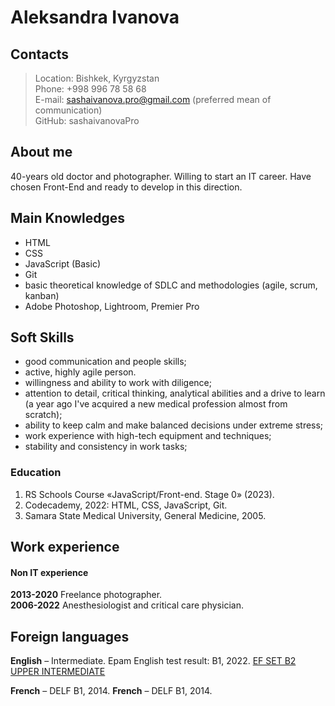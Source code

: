 # Aleksandra Ivanova

## Contacts

> Location: Bishkek, Kyrgyzstan\
> Phone: +998 996 78 58 68\
> E-mail: sashaivanova.pro@gmail.com (preferred mean of communication)\
> GitHub: sashaivanovaPro

## About me

40-years old doctor and photographer.
Willing to start an IT career.
Have chosen Front-End and ready to develop in this direction.

## Main Knowledges

- HTML
- CSS
- JavaScript (Basic)
- Git
- basic theoretical knowledge of SDLC and methodologies (agile, scrum, kanban)
- Adobe Photoshop, Lightroom, Premier Pro

## Soft Skills

- good communication and people skills;
- active, highly agile person.
- willingness and ability to work with diligence;
- attention to detail, critical thinking, analytical abilities and a drive to learn (a year ago I've acquired a new medical profession almost from scratch);
- ability to keep calm and make balanced decisions under extreme stress;
- work experience with high-tech equipment and techniques;
- stability and consistency in work tasks;

### Education

1. RS Schools Course «JavaScript/Front-end. Stage 0» (2023).
2. Codecademy, 2022: HTML, CSS, JavaScript, Git.
3. Samara State Medical University, General Medicine, 2005.

## Work experience

#### Non IT experience

**2013-2020** Freelance photographer.\
**2006-2022** Anesthesiologist and critical care physician.

## Foreign languages

**English** – Intermediate.
Epam English test result: B1, 2022.
[EF SET B2 UPPER INTERMEDIATE](efset.org/cert/wavEMQ)

**French** – DELF В1, 2014.
**French** – DELF В1, 2014.

